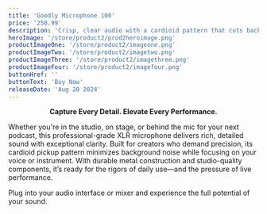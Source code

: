 ```yaml
---
title: 'Goodly Microphone 100'
price: '250.99'
description: 'Crisp, clear audio with a cardioid pattern that cuts background noise - perfect for studio, stage, or streaming.'
heroImage: '/store/product2/prod2heroimage.png'
productImageOne: '/store/product2/imageone.png'
productImageTwo: '/store/product2/imagetwo.png'
productImageThree: '/store/product2/imagethree.png'
productImageFour: '/store/product2/imagefour.png'
buttonHref: ''
buttonText: 'Buy Now'
releaseDate: 'Aug 20 2024'
---
```


<b><center>Capture Every Detail. Elevate Every Performance.</center></b>

Whether you're in the studio, on stage, or behind the mic for your next podcast, this professional-grade XLR microphone delivers rich, detailed sound with exceptional clarity. Built for creators who demand precision, its cardioid pickup pattern minimizes background noise while focusing on your voice or instrument. With durable metal construction and studio-quality components, it’s ready for the rigors of daily use—and the pressure of live performance.

Plug into your audio interface or mixer and experience the full potential of your sound.
